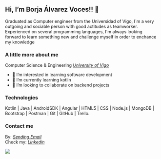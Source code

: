 ## Hi, I’m Borja Álvarez Voces!! 👋

<p> Graduated as Computer engineer from the Universidad of Vigo, I´m a very outgoing and sociable person with good actitudes as teamworker. Experienced on several programming languages, I´m always looking forward to learn something new and challenge myself in order to enchance my knowledge</p>

### A little more about me

 Computer Science & Engineering <i><a href="https://esei.uvigo.es//">University of Vigo</a></i> <br />
 
- 👀 I’m interested in learning software development
- 🌱 I’m currently learning kotlin
- 💞️ I’m looking to collaborate on backend projects

### Technologies
Kotlin | Java | AndroidSDK | Angular | HTML5 | CSS | Node.js | MongoDB | Bootstrap | Postman | Git | GitHub | Trello.


### Contact me
By: <i><a href = "mailto: alvarezvocesborja@gmail.com">Sending Email</a></i> <br />
Check my: <i><a href="https://www.linkedin.com/in/borja-alvarez-voces/">Linkedin</a></i> </br>

<!---
borjaalvarezvoces/borjaalvarezvoces is a ✨ special ✨ repository because its `README.md` (this file) appears on your GitHub profile.
You can click the Preview link to take a look at your changes.
--->

<img src="https://github-readme-stats.vercel.app/api?username=borjaalvarezvoces&&show_icons=true&title_color=ffffff&icon_color=bb2acf&text_color=daf7dc&bg_color=151515">
